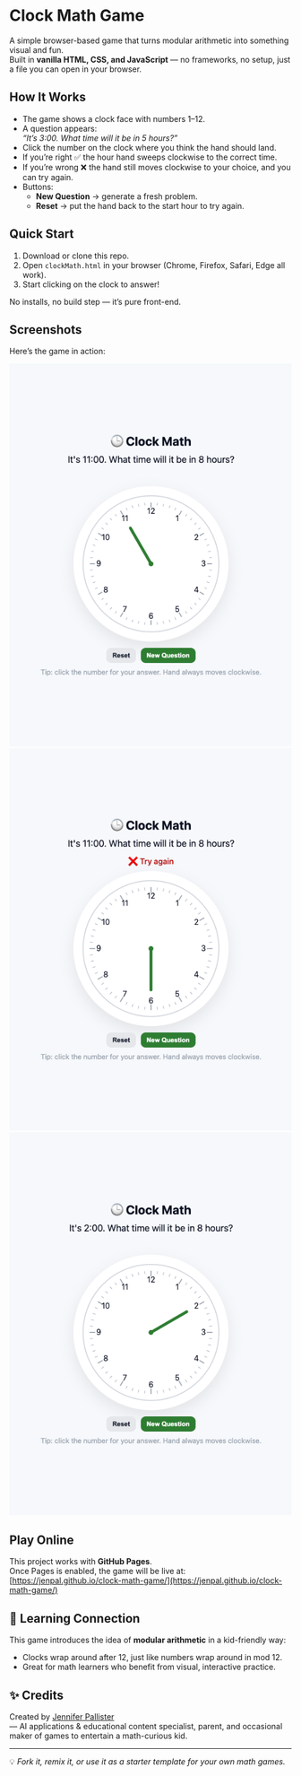 # Clock Math Game

A simple browser-based game that turns modular arithmetic into something visual and fun.  
Built in **vanilla HTML, CSS, and JavaScript** — no frameworks, no setup, just a file you can open in your browser.

## How It Works
- The game shows a clock face with numbers 1–12.
- A question appears:  
  *“It’s 3:00. What time will it be in 5 hours?”*
- Click the number on the clock where you think the hand should land.
- If you’re right ✅ the hour hand sweeps clockwise to the correct time.  
- If you’re wrong ❌ the hand still moves clockwise to your choice, and you can try again.  
- Buttons:  
  - **New Question** → generate a fresh problem.  
  - **Reset** → put the hand back to the start hour to try again.

## Quick Start
1. Download or clone this repo.  
2. Open `clockMath.html` in your browser (Chrome, Firefox, Safari, Edge all work).  
3. Start clicking on the clock to answer!

No installs, no build step — it’s pure front-end.

## Screenshots

Here’s the game in action:

![Clock Math Question](zero-state.png)
![Wrong Answer Example](incorrect-state.png)
![Correct Answer Example](correct-state.png)


## Play Online
This project works with **GitHub Pages**.  
Once Pages is enabled, the game will be live at: [https://jenpal.github.io/clock-math-game/](https://jenpal.github.io/clock-math-game/)

## 🧩 Learning Connection
This game introduces the idea of **modular arithmetic** in a kid-friendly way:  
- Clocks wrap around after 12, just like numbers wrap around in mod 12.  
- Great for math learners who benefit from visual, interactive practice.

## ✨ Credits
Created by [Jennifer Pallister](https://www.linkedin.com/in/jennifer-pallister/)  
— AI applications & educational content specialist, parent, and occasional maker of games to entertain a math-curious kid.

---

💡 *Fork it, remix it, or use it as a starter template for your own math games.*


